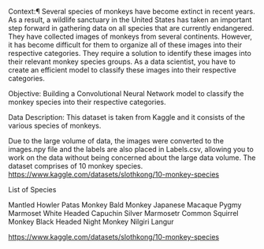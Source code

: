 Context:¶
Several species of monkeys have become extinct in recent years. As a result, a wildlife sanctuary in the United States has taken an important step forward in gathering data on all species that are currently endangered. They have collected images of monkeys from several continents. However, it has become difficult for them to organize all of these images into their respective categories. They require a solution to identify these images into their relevant monkey species groups. As a data scientist, you have to create an efficient model to classify these images into their respective categories.

Objective:
Building a Convolutional Neural Network model to classify the monkey species into their respective categories.

Data Description:
This dataset is taken from Kaggle and it consists of the various species of monkeys.

Due to the large volume of data, the images were converted to the images.npy file and the labels are also placed in Labels.csv, allowing you to work on the data without being concerned about the large data volume.
The dataset comprises of 10 monkey species.
https://www.kaggle.com/datasets/slothkong/10-monkey-species

List of Species

Mantled Howler
Patas Monkey
Bald Monkey
Japanese Macaque
Pygmy Marmoset
White Headed Capuchin
Silver Marmosetr
Common Squirrel Monkey
Black Headed Night Monkey
Nilgiri Langur


https://www.kaggle.com/datasets/slothkong/10-monkey-species
